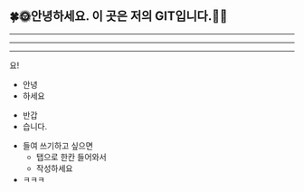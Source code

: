 ## 🍀🌞안녕하세요. 이 곳은 저의 GIT입니다.🌛🍀
---
---
---
요!
+ 안녕
+ 하세요
- 반갑
- 습니다.
+ 들여 쓰기하고 싶으면
  + 탭으로 한칸 들어와서
  + 작성하세요
+ ㅋㅋㅋ


